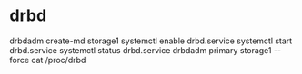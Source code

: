 # drbd
drbdadm create-md storage1 
systemctl enable drbd.service 
systemctl start drbd.service 
systemctl status drbd.service 
drbdadm primary storage1 --force
cat /proc/drbd
